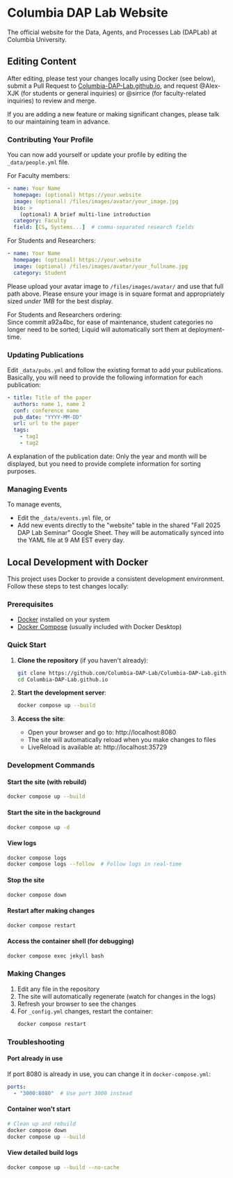 # Columbia DAP Lab Website

The official website for the Data, Agents, and Processes Lab (DAPLab) at Columbia University.

## Editing Content

After editing, please test your changes locally using Docker (see below), submit a Pull Request to [Columbia-DAP-Lab.github.io](https://github.com/Columbia-DAP-Lab/Columbia-DAP-Lab.github.io), and request @Alex-XJK (for students or general inquiries) or @sirrice (for faculty-related inquiries) to review and merge.

If you are adding a new feature or making significant changes, please talk to our maintaining team in advance.

### Contributing Your Profile

You can now add yourself or update your profile by editing the `_data/people.yml` file.

For Faculty members:
```yaml
- name: Your Name
  homepage: (optional) https://your.website
  image: (optional) /files/images/avatar/your_image.jpg
  bio: >
    (optional) A brief multi-line introduction
  category: Faculty
  field: [CS, Systems...]  # comma-separated research fields
```
For Students and Researchers:
```yaml
- name: Your Name
  homepage: (optional) https://your.website
  image: (optional) /files/images/avatar/your_fullname.jpg
  category: Student
```

Please upload your avatar image to `/files/images/avatar/` and use that full path above. Please ensure your image is in square format and appropriately sized *under 1MB* for the best display.

For Students and Researchers ordering:  
Since commit a92a4bc, for ease of maintenance, student categories no longer need to be sorted; Liquid will automatically sort them at deployment-time.

### Updating Publications

Edit `_data/pubs.yml` and follow the existing format to add your publications. Basically, you will need to provide the following information for each publication:
```yaml
- title: Title of the paper
  authors: name 1, name 2
  conf: conference name
  pub_date: "YYYY-MM-DD"
  url: url to the paper
  tags:
    - tag1
    - tag2
```
A explanation of the publication date: Only the year and month will be displayed, but you need to provide complete information for sorting purposes.

### Managing Events

To manage events,
- Edit the `_data/events.yml` file, or
- Add new events directly to the "website" table in the shared "Fall 2025 DAP Lab Seminar" Google Sheet. They will be automatically synced into the YAML file at 9 AM EST every day.


## Local Development with Docker

This project uses Docker to provide a consistent development environment. Follow these steps to test changes locally:

### Prerequisites

- [Docker](https://www.docker.com/get-started) installed on your system
- [Docker Compose](https://docs.docker.com/compose/install/) (usually included with Docker Desktop)

### Quick Start

1. **Clone the repository** (if you haven't already):
   ```bash
   git clone https://github.com/Columbia-DAP-Lab/Columbia-DAP-Lab.github.io.git
   cd Columbia-DAP-Lab.github.io
   ```

2. **Start the development server**:
   ```bash
   docker compose up --build
   ```

3. **Access the site**:
   - Open your browser and go to: http://localhost:8080
   - The site will automatically reload when you make changes to files
   - LiveReload is available at: http://localhost:35729

### Development Commands

#### Start the site (with rebuild)
```bash
docker compose up --build
```

#### Start the site in the background
```bash
docker compose up -d
```

#### View logs
```bash
docker compose logs
docker compose logs --follow  # Follow logs in real-time
```

#### Stop the site
```bash
docker compose down
```

#### Restart after making changes
```bash
docker compose restart
```

#### Access the container shell (for debugging)
```bash
docker compose exec jekyll bash
```

### Making Changes

1. Edit any file in the repository
2. The site will automatically regenerate (watch for changes in the logs)
3. Refresh your browser to see the changes
4. For `_config.yml` changes, restart the container:
   ```bash
   docker compose restart
   ```

### Troubleshooting

#### Port already in use
If port 8080 is already in use, you can change it in `docker-compose.yml`:
```yaml
ports:
  - "3000:8080"  # Use port 3000 instead
```

#### Container won't start
```bash
# Clean up and rebuild
docker compose down
docker compose up --build
```

#### View detailed build logs
```bash
docker compose up --build --no-cache
```
